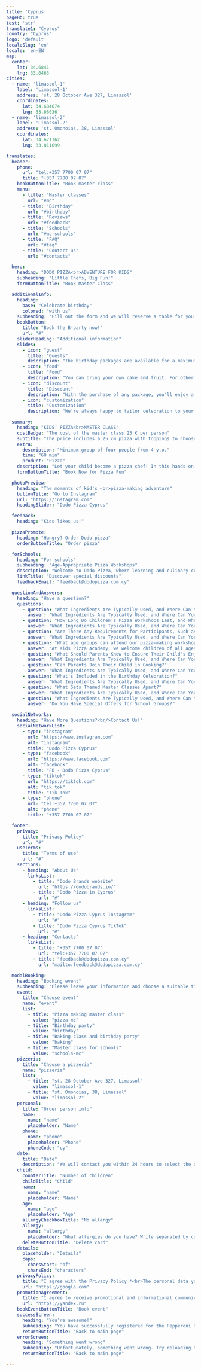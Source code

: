 ```yaml
---
title: 'Cyprus'
pageHb: true
test: 'str'
translate1: "Cyprus"
country: "Cyprus"
logo: 'default'
localeSlug: 'en'
locale: 'en-EN'
map:
  center:
    lat: 34.6841
    lng: 33.0463
cities:
  - name: 'limassol-1'
    label: 'Limassol-1'
    address: 'st. 28 October Ave 327, Limassol'
    coordinates:
      lat: 34.684674
      lng: 33.06036
  - name: 'limassol-2'
    label: 'Limassol-2'
    address: 'st. Omonoias, 38, Limassol'
    coordinates:
      lat: 34.671162
      lng: 33.011699

translates:
  header:
    phone:
      url: "tel:+357 7700 07 07"
      title: "+357 7700 07 07"
    bookButtonTitle: "Book master class"
    menu:
      - title: "Master classes"
        url: "#mc"
      - title: "Birthday"
        url: "#birthday"
      - title: "Reviews"
        url: "#feedback"
      - title: "Schools"
        url: "#mc-schools"
      - title: "FAQ"
        url: "#faq"
      - title: "Contact us"
        url: "#contacts"

  hero:
    heading: "DODO PIZZA<br>ADVENTURE FOR KIDS"
    subheading: "Little Chefs, Big Fun!"
    formButtonTitle: "Book Master Class"

  additionalInfo:
    heading:
      base: "Celebrate birthday"
      colored: "with us"
    subheading: "Fill out the form and we will reserve a table for you for free."
    bookButton:
      title: "Book the B-party now!"
      url: "#"
    sliderHeading: "Additional information"
    slides:
      - icon: "guest"
        title: "Guests"
        description: "The birthday packages are available for a maximum of 20 guests. Adults can join their child for free and cook alongside them, offering a helping hand when needed."
      - icon: "food"
        title: "Food"
        description: "You can bring your own cake and fruit. For other food, you can order on-site through the Dodo Pizza app (link)."
      - icon: "discount"
        title: "Discount"
        description: "With the purchase of any package, you'll enjoy a special 10% discount on any order at Dodo Pizza during the event."
      - icon: "customization"
        title: "Customization"
        description: "We're always happy to tailor celebration to your wishes, so please feel free to reach out to us, and together, we'll create a magical birthday for your child."

  summary:
    heading: "KIDS’ PIZZA<br>MASTER CLASS"
    costBadge: "The cost of the master class 25 € per person"
    subtitle: "The price includes a 25 cm pizza with toppings to choose from, branded merch and a pizza maker diploma"
    extra:
      description: "Minimum group of four people from 4 y.o."
      time: "60 min"
      product: "Pizza"
    description: "Let your child become a pizza chef! In this hands-on class, they'll knead dough, choose toppings, and craft their own pizza masterpiece. Our friendly hosts offer personalized guidance for an unforgettable pizza-making experience."
    formButtonTitle: "Book Now for Pizza Fun"

  photoPreview:
    heading: "The moments of kid's <br>pizza-making adventure"
    buttonTitle: "Go to Instagram"
    url: "https://instagram.com"
    headingSlider: "Dodo Pizza Cyprus"

  feedback:
    heading: "Kids likes us!"

  pizzaPromote:
    heading: "Hungry? Order Dodo pizza"
    orderButtonTitle: "Order pizza"

  forSchools:
    heading: "For schools"
    subheading: "Age-Appropriate Pizza Workshops"
    description: "Welcome to Dodo Pizza, where learning and culinary creativity combine! Our school program offers hands-on, educational experiences with pizza-making master class.Contact us to discuss scheduling and pricing or leave a request and we will contact you."
    linkTitle: "Discover special discounts"
    feedbackEmail: "feedback@dodopizza.com.cy"

  questionAndAnswers:
    heading: "Have a question?"
    questions:
      - question: "What Ingredients Are Typically Used, and Where Can You Find Them?"
        answer: "What Ingredients Are Typically Used, and Where Can You Find Them?"
      - question: "How Long Do Children's Pizza Workshops Last, and What's the Format?"
        answer: "What Ingredients Are Typically Used, and Where Can You Find Them?"
      - question: "Are There Any Requirements for Participants, Such as Skills or Prior Knowledge?"
        answer: "What Ingredients Are Typically Used, and Where Can You Find Them?"
      - question: "What age groups can attend our pizza-making workshops?"
        answer: "At Kids Pizza Academy, we welcome children of all ages to our pizza-making workshops! We offer specialized sessions tailored to three distinct age groups: 3-5, 6-8, and 9-12, ensuring that each child enjoys an age-appropriate and delightful experience. Whether your child is a budding chef or a more experienced young baker, there's a pizza adventure waiting for them."
      - question: "What Should Parents Know to Ensure Their Child's Enjoyment and Benefit from the Workshop?"
        answer: "What Ingredients Are Typically Used, and Where Can You Find Them?"
      - question: "Can Parents Join Their Child in Cooking?"
        answer: "What Ingredients Are Typically Used, and Where Can You Find Them?"
      - question: "What's Included in the Birthday Celebration?"
        answer: "What Ingredients Are Typically Used, and Where Can You Find Them?"
      - question: "What Sets Themed Master Classes Apart?"
        answer: "What Ingredients Are Typically Used, and Where Can You Find Them?"
      - question: "What Ingredients Are Typically Used, and Where Can You Find Them?"
        answer: "Do You Have Special Offers for School Groups?"

  socialNetworks:
    heading: "Have More Questions?<br/>Contact Us!"
    socialNetworkList:
      - type: "instagram"
        url: "https://www.instagram.com"
        alt: "instagram"
        title: "Dodo Pizza Cyprus"
      - type: "facebook"
        url: "https://www.facebook.com"
        alt: "facebook"
        title: "FB - Dodo Pizza Cyprus"
      - type: "tiktok"
        url: "https://tiktok.com"
        alt: "tik tok"
        title: "Tik Tok"
      - type: "phone"
        url: "tel:+357 7700 07 07"
        alt: "phone"
        title: "+357 7700 07 07"

  footer:
    privacy:
      title: "Privacy Policy"
      url: "#"
    useTerms:
      title: "Terms of use"
      url: "#"
    sections:
      - heading: "About Us"
        linksList:
          - title: "Dodo Brands website"
            url: "https://dodobrands.io/"
          - title: "Dodo Pizza in Cyprus"
            url: "#"
      - heading: "Follow us"
        linksList:
          - title: "Dodo Pizza Cyprus Instagram"
            url: "#"
          - title: "Dodo Pizza Cyprus TikTok"
            url: "#"
      - heading: "Contacts"
        linksList:
          - title: "+357 7700 07 07"
            url: "tel:+357 7700 07 07"
          - title: "feedback@dodopizza.com.cy"
            url: "mailto:feedback@dodopizza.com.cy"

  modalBooking:
    heading: "Booking event"
    subheading: "Please leave your information and choose a suitable time to join the event."
    event:
      title: "Choose event"
      name: "event"
      list:
        - title: "Pizza making master class"
          value: "pizza-mc"
        - title: "Birthday party"
          value: "birthday"
        - title: "Baking class and birthday party"
          value: "baking"
        - title: "Master class for schools"
          value: "schools-mc"
    pizzeria:
      title: "Choose a pizzeria"
      name: "pizzeria"
      list:
        - title: "st. 28 October Ave 327, Limassol"
          value: "limassol-1"
        - title: "st. Omonoias, 38, Limassol"
          value: "limassol-2"
    personal:
      title: "Order person info"
      name:
        name: "name"
        placeholder: "Name"
      phone:
        name: "phone"
        placeholder: "Phone"
        phoneCode: "cy"
    date:
      title: "Date"
      description: "We will contact you within 24 hours to select the date and time of your visit."
    child:
      counterTitle: "Number of children"
      childTitle: "Child"
      name:
        name: "name"
        placeholder: "Name"
      age:
        name: "age"
        placeholder: "Age"
      allergyCheckboxTitle: "No allergy"
      allergy:
        name: "allergy"
        placeholder: "What allergies do you have? Write separated by commas"
      deleteButtonTitle: "Delete card"
    details:
      placeholder: "Details"
      caps:
        charsStart: "of"
        charsEnd: "characters"
    privacyPolicy:
      title: "I agree with the Privacy Policy *<br>The personal data you specify may be processed (collection, systematization, accumulation, storage, upgrade, modification, usage, anonymization, destruction, transferring) by GTC Pizza LTD (further - Operator) and other third parties engaged by the Operator according to the Privacy Policy"
      url: "https://google.com"
    promotionAgreement:
      title: "I agree to receive promotional and informational communications from GTC Pizza LTD over telecommunication networks (SMS, push, email, etc.)"
      url: "https://yandex.ru"
    bookEventButtonTitle: "Book event"
    successScreen:
      heading: "You’re awesome!"
      subheading: "You have successfully registered for the Pepperoni Rush master class! We are waiting for you:"
      returnButtonTitle: "Back to main page"
    errorScreen:
      heading: "Something went wrong"
      subheading: "Unfortunately, something went wrong. Try reloading the page and book the master class again."
      returnButtonTitle: "Back to main page"

---
```

